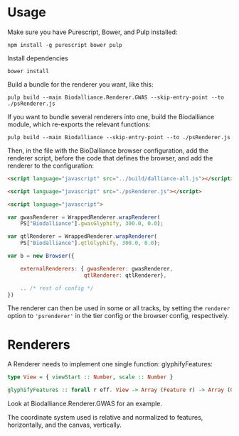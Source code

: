 # Usage

Make sure you have Purescript, Bower, and Pulp installed:
```shell
npm install -g purescript bower pulp
```

Install dependencies
```shell
bower install
```

Build a bundle for the renderer you want, like this:

```shell
pulp build --main Biodalliance.Renderer.GWAS --skip-entry-point --to ./psRenderer.js
```

If you want to bundle several renderers into one, build the Biodalliance module,
which re-exports the relevant functions:
```shell
pulp build --main Biodalliance --skip-entry-point --to ./psRenderer.js
```

Then, in the file with the BioDalliance browser configuration, add the renderer script,
before the code that defines the browser, and add the renderer to the configuration:

```html
<script language="javascript" src="../build/dalliance-all.js"></script>

<script language="javascript" src="./psRenderer.js"></script>

<script language="javascript">

var gwasRenderer = WrappedRenderer.wrapRenderer(
    PS["Biodalliance"].gwasGlyphify, 300.0, 0.0);

var qtlRenderer = WrappedRenderer.wrapRenderer(
    PS["Biodalliance"].qtlGlyphify, 300.0, 0.0);

var b = new Browser({

    externalRenderers: { gwasRenderer: gwasRenderer,
                        qtlRenderer: qtlRenderer},

    .. /* rest of config */
})
```

The renderer can then be used in some or all tracks, by setting the `renderer` option
to `'psrenderer'` in the tier config or the browser config, respectively.


# Renderers
A Renderer needs to implement one single function: glyphifyFeatures:
```purescript
type View = { viewStart :: Number, scale :: Number }

glyphifyFeatures :: forall r eff. View -> Array (Feature r) -> Array (Glyph r eff)
```

Look at Biodalliance.Renderer.GWAS for an example.

The coordinate system used is relative and normalized to features, horizontally,
and the canvas, vertically.
